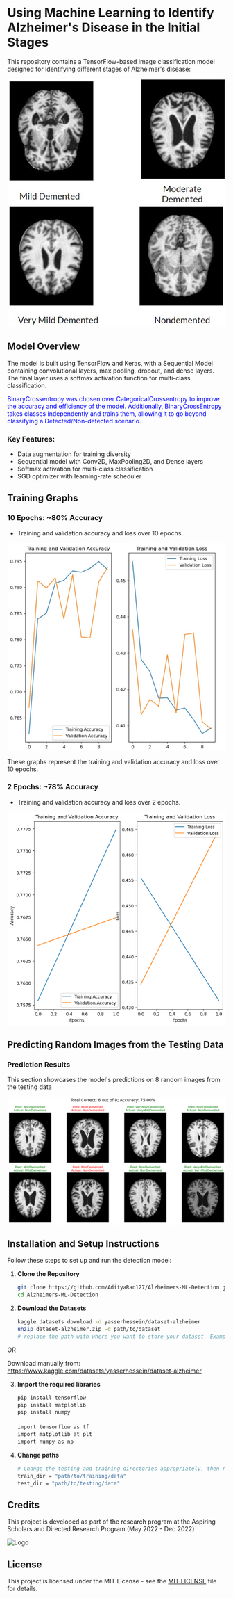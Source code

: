 # Using Machine Learning to Identify Alzheimer's Disease in the Initial Stages

This repository contains a TensorFlow-based image classification model designed for identifying different stages of Alzheimer's disease:
 
![Different Types of Alzheimer's](ReadMe_Images/types_of_alz.jpg) 

## Model Overview


The model is built using TensorFlow and Keras, with a Sequential Model containing convolutional layers, max pooling, dropout, and dense layers. The final layer uses a softmax activation function for multi-class classification.

<span style="color:blue">BinaryCrossentropy was chosen over CategoricalCrossentropy to improve the accuracy and efficiency of the model. Additionally, BinaryCrossEntropy takes classes independently and trains them, allowing it to go beyond classifying a Detected/Non-detected scenario. </span>
 

### Key Features:

- Data augmentation for training diversity
- Sequential model with Conv2D, MaxPooling2D, and Dense layers
- Softmax activation for multi-class classification
- SGD optimizer with learning-rate scheduler

## Training Graphs

### 10 Epochs: ~80% Accuracy

- Training and validation accuracy and loss over 10 epochs. 

![Training Accuracy and Loss Graphs](ReadMe_Images/training_graphs_ten.jpg)

These graphs represent the training and validation accuracy and loss over 10 epochs. 

### 2 Epochs: ~78% Accuracy

- Training and validation accuracy and loss over 2 epochs. 

![Training Accuracy and Loss Graphs](ReadMe_Images/training_graphs_two.png)


## Predicting Random Images from the Testing Data

### Prediction Results

This section showcases the model's predictions on 8 random images from the testing data

![Random Image Predictions](ReadMe_Images/random_image_predictions.png)

## Installation and Setup Instructions

Follow these steps to set up and run the detection model:

1. **Clone the Repository**
   ```bash
   git clone https://github.com/AdityaRao127/Alzheimers-ML-Detection.git
   cd Alzheimers-ML-Detection

2. **Download the Datasets**
   ```bash
   kaggle datasets download -d yasserhessein/dataset-alzheimer
   unzip dataset-alzheimer.zip -d path/to/dataset
   # replace the path with where you want to store your dataset. Example: "C:\Users\bob\Downloads\Alzheimers_Proj"

  OR 

  Download manually from: https://www.kaggle.com/datasets/yasserhessein/dataset-alzheimer

3. **Import the required libraries**
    ```bash
    pip install tensorflow 
    pip install matplotlib 
    pip install numpy

    import tensorflow as tf
    import matplotlib at plt 
    import numpy as np

4. **Change paths**
    ```bash
    # Change the testing and training directories appropriately, then run the cells in order.
    train_dir = "path/to/training/data"
    test_dir = "path/to/testing/data"
   

## Credits

This project is developed as part of the research program at the Aspiring Scholars and Directed Research Program (May 2022 - Dec 2022)

![Logo](ReadMe_Images/asdrp.jpg)

## License

This project is licensed under the MIT License - see the [MIT LICENSE](LICENSE) file for details.

